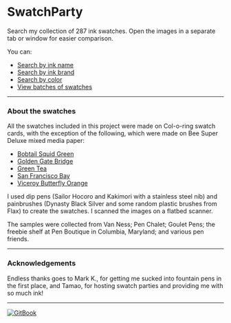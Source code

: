 # SwatchParty

Search my collection of 287 ink swatches. Open the images in a separate tab or window for easier comparison.

You can:
* [Search by ink name](/SearchByInkName.md)
* [Search by ink brand](/SearchByInkBrand.md)
* [Search by color](/SearchByColorCategory.md)
* [View batches of swatches](/SwatchPages)
___
### About the swatches ###
All the swatches included in this project were made on Col-o-ring swatch cards, with the exception of the following, which were made on Bee Super Deluxe mixed media paper:
* [Bobtail Squid Green](SearchSwatches/133.png)
* [Golden Gate Bridge](SearchSwatches/55.png)
* [Green Tea](SearchSwatches/132.png)
* [San Francisco Bay](SearchSwatches/167.png)
* [Viceroy Butterfly Orange](SearchSwatches/64.png)

I used dip pens (Sailor Hocoro and Kakimori with a stainless steel nib) and painbrushes (Dynasty Black Silver and some random plastic brushes from Flax) to create the swatches. I scanned the images on a flatbed scanner.

The samples were collected from Van Ness; Pen Chalet; Goulet Pens; the freebie shelf at Pen Boutique in Columbia, Maryland; and various pen friends.
___
### Acknowledgements ###
Endless thanks goes to Mark K., for getting me sucked into fountain pens in the first place, and Tamao, for hosting swatch parties and providing me with so much ink!
___
[![GitBook](https://img.shields.io/static/v1?message=Documented%20on%20GitBook&logo=gitbook&logoColor=ffffff&label=%20&labelColor=5c5c5c&color=3F89A1)](https://www.gitbook.com/preview?utm_source=gitbook_readme_badge&utm_medium=organic&utm_campaign=preview_documentation&utm_content=link)
